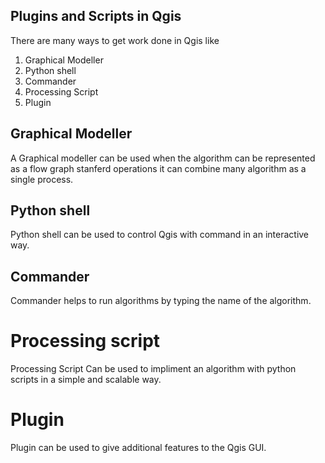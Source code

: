 ## Plugins and Scripts in Qgis
There are many ways to get work done in Qgis like

1. Graphical Modeller  
2. Python shell  
3. Commander  
4. Processing Script  
5. Plugin  

## Graphical Modeller
 A Graphical modeller can be used when the algorithm can be represented as a flow graph stanferd operations it can combine many algorithm as a single process.  
## Python shell
 Python shell can be used to control Qgis with command in an interactive way.  
## Commander
 Commander helps to run algorithms by typing the name of the algorithm.  
# Processing script
 Processing Script Can be used to impliment an algorithm with python scripts in a simple and scalable way.  
# Plugin
 Plugin can be used to give additional features to the Qgis GUI.  
 

